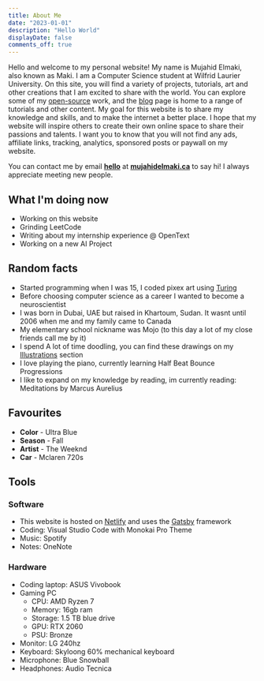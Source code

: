 ```yaml
---
title: About Me
date: "2023-01-01"
description: "Hello World"
displayDate: false
comments_off: true
---
```


Hello and welcome to my personal website! My name is Mujahid Elmaki, also known as Maki. I am a Computer Science student at Wilfrid Laurier University. On this site, you will find a variety of projects, tutorials, art and other creations that I am excited to share with the world. You can explore some of my [open-source](/projects) work, and the [blog](/blog) page is home to a range of tutorials and other content. My goal for this website is to share my knowledge and skills, and to make the internet a better place. I hope that my website will inspire others to create their own online space to share their passions and talents. I want you to know that you will not find any ads, affiliate links, tracking, analytics, sponsored posts or paywall on my website.

You can contact me by email <ins>**hello**</ins> at <ins>**mujahidelmaki.ca**</ins> to say hi! I always appreciate meeting new people.

## What I'm doing now

- Working on this website
- Grinding LeetCode
- Writing about my internship experience @ OpenText
- Working on a new AI Project

## Random facts

- Started programming when I was 15, I coded pixex art using <ins>[Turing](<https://en.wikipedia.org/wiki/Turing_(programming_language)>)</ins>
- Before choosing computer science as a career I wanted to become a neuroscientist
- I was born in Dubai, UAE but raised in Khartoum, Sudan. It wasnt until 2006 when me and my family came to Canada
- My elementary school nickname was Mojo (to this day a lot of my close friends call me by it)
- I spend A lot of time doodling, you can find these drawings on my [Illustrations](http://localhost:8000/illustration/) section
- I love playing the piano, currently learning Half Beat Bounce Progressions
- I like to expand on my knowledge by reading, im currently reading: Meditations by Marcus Aurelius

## Favourites

- **Color** - Ultra Blue
- **Season** - Fall
- **Artist** - The Weeknd
- **Car** - Mclaren 720s

## Tools

### Software

- This website is hosted on <ins>[Netlify](https://www.netlify.com/)</ins> and uses the [Gatsby](https://www.gatsbyjs.com/) framework
- Coding: Visual Studio Code with Monokai Pro Theme
- Music: Spotify
- Notes: OneNote

### Hardware

- Coding laptop: ASUS Vivobook
- Gaming PC
  - CPU: AMD Ryzen 7
  - Memory: 16gb ram
  - Storage: 1.5 TB blue drive
  - GPU: RTX 2060
  - PSU: Bronze
- Monitor: LG 240hz
- Keyboard: Skyloong 60% mechanical keyboard
- Microphone: Blue Snowball
- Headphones: Audio Tecnica

